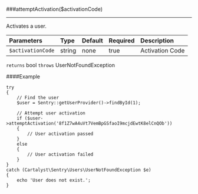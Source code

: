 <a id="attemptActivation"></a>
###attemptActivation($activationCode)

----------

Activates a user.

Parameters          | Type                | Default             | Required            | Description
:------------------ | :------------------ | :------------------ | :------------------ | :------------------
`$activationCode`   | string              | none                | true                | Activation Code

`returns` bool
`throws`  UserNotFoundException

####Example

	try
	{
		// Find the user
		$user = Sentry::getUserProvider()->findById(1);

		// Attempt user activation
		if ($user->attemptActivation('8f1Z7wA4uVt7VemBpGSfaoI9mcjdEwtK8elCnQOb'))
		{
			// User activation passed
		}
		else
		{
			// User activation failed
		}
	}
	catch (Cartalyst\Sentry\Users\UserNotFoundException $e)
	{
		echo 'User does not exist.';
	}
